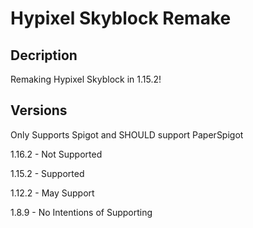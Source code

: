 # Hypixel Skyblock Remake

## Decription
Remaking Hypixel Skyblock in 1.15.2!

## Versions
Only Supports Spigot and SHOULD support PaperSpigot


1.16.2 - Not Supported

1.15.2 - Supported

1.12.2 - May Support

1.8.9 - No Intentions of Supporting
